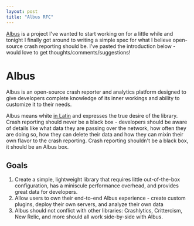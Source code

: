 ```yaml
---
layout: post
title: "Albus RFC"
---
```


[Albus](https://github.com/ronshapiro/albus) is a project I've wanted to start working on for a little while and tonight I finally got around to writing a simple spec for what I believe open-source crash reporting should be. I've pasted the introduction below - would love to get thoughts/comments/suggestions!

# Albus
Albus is an open-source crash reporter and analytics platform designed to give developers complete knowledge of its inner workings and ability to customize it to their needs.

Albus means white [in Latin](http://en.wiktionary.org/wiki/albus) and expresses the true desire of the library. Crash reporting should never be a black box - developers should be aware of details like what data they are passing over the network, how often they are doing so, how they can delete their data and how they can mixin their own flavor to the crash reporting. Crash reporting shouldn't be a black box, it should be an Albus box.

## Goals
1. Create a simple, lightweight library that requires little out-of-the-box configuration, has a miniscule performance overhead, and provides great data for developers.
2. Allow users to own their end-to-end Albus experience - create custom plugins, deploy their own servers, and analyze their own data
3. Albus should not conflict with other libraries: Crashlytics, Crittercism, New Relic, and more should all work side-by-side with Albus.